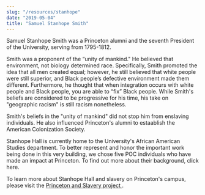 ```yaml
---
slug: "/resources/stanhope"
date: "2019-05-04"
title: "Samuel Stanhope Smith"
---
```


Samuel Stanhope Smith was a Princeton alumni and the seventh President of the University,
serving from 1795-1812.

Smith was a proponent of the “unity of mankind." He believed that environment, not biology determined race.
Specifically, Smith promoted the idea that all men created equal; however, he still believed that white people were still superior,
and Black people’s defective environment made them different. Furthermore, he thought that when integration occurs with
white people and Black people, you are able to “fix” Black people. While Smith's beliefs are considered to be progressive
for his time, his take on "geographic racism" is still racism nonetheless.

Smith's beliefs in the "unity of mankind" did not stop him from enslaving individuals. He also
influenced Princeton's alumni to estaablish the American Colonization Society.

Stanhope Hall is currently home to the University's African American Studies department. To better represent and honor
the important work being done in this very building, we chose five POC individuals who have made an impact at Princeton. To find
out more about their background, click here.

To learn more about Stanhope Hall and slavery on Princeton's campus, please visit
the <a href="https://slavery.princeton.edu/"> Princeton and Slavery project </a>.
